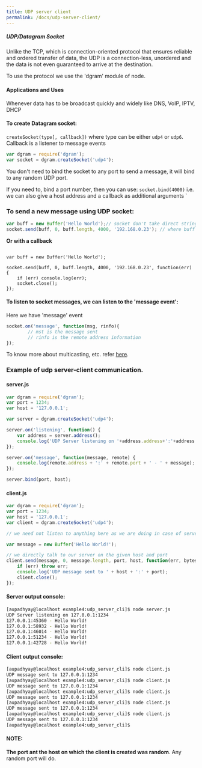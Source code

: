 ```yaml
---
title: UDP server client
permalink: /docs/udp-server-client/
---
```



<div class="note">
  <h5>UDP/Datagram Socket</h5>
</div>

Unlike the TCP, which is connection-oriented protocol that ensures reliable and ordered transfer of data, the UDP is a connection-less, unordered and the data is not even guaranteed to arrive at the destination.

To use the protocol we use the 'dgram' module of node.

#### Applications and Uses
Whenever data has to be broadcast quickly and widely like DNS, VoIP, IPTV, DHCP

#### To create Datagram socket:

`createSocket(type[, callback])` where type can be either `udp4` or `udp6`. Callback is a listener to message events

```js
var dgram = require('dgram');
var socket = dgram.createSocket('udp4');
```

You don't need to bind the socket to any port to send a message, it will bind to any random UDP port.

If you need to, bind a port number, then you can use: `socket.bind(4000)` i.e. we can also give a host address and a callback as additional arguments
   `
### To send a new message using UDP socket:

```js
var buff = new Buffer('Hello World');// socket don't take direct strings or integers, we need to provide the buffer for the communication to happen.
socket.send(buff, 0, buff.length, 4000, '192.168.0.23'); // where buff contains the message, 0 is the offset in the buffer, buff.length: the length of the message, the port number and the ip address of the destination

```
**Or with a callback**

```
 
var buff = new Buffer('Hello World');

socket.send(buff, 0, buff.length, 4000, '192.168.0.23', function(err) {
    if (err) console.log(err);
    socket.close();
});

```

#### To listen to socket messages, we can listen to the 'message event':

Here we have 'message' event
```js
socket.on('message', function(msg, rinfo){
        // mst is the message sent
        // rinfo is the remote address information
});

```
To know more about multicasting, etc. refer [here](https://nodejs.org/api/dgram.html#dgram_socket_setmulticastttl_ttl).

### Example of udp server-client communication.

#### server.js

```js
var dgram = require('dgram');
var port = 1234;
var host = '127.0.0.1';

var server = dgram.createSocket('udp4');

server.on('listening', function() {
    var address = server.address();
    console.log('UDP Server listening on '+address.address+':'+address.port);
});

server.on('message', function(message, remote) {
    console.log(remote.address + ':' + remote.port + ' - ' + message);
});

server.bind(port, host);

```

#### client.js

```js
var dgram = require('dgram');
var port = 1234;
var host = '127.0.0.1';
var client = dgram.createSocket('udp4');

// we need not listen to anything here as we are doing in case of server.js

var message = new Buffer('Hello World!');

// we directly talk to our server on the given host and port
client.send(message, 0, message.length, port, host, function(err, bytes) {
    if (err) throw err;
    console.log('UDP message sent to ' + host + ':' + port);
    client.close();
});

```

#### Server output console:
```sh
[aupadhyay@localhost example4:udp_server_cli]$ node server.js 
UDP Server listening on 127.0.0.1:1234
127.0.0.1:45360 - Hello World!
127.0.0.1:58932 - Hello World!
127.0.0.1:46014 - Hello World!
127.0.0.1:51234 - Hello World!
127.0.0.1:42728 - Hello World!
```
#### Client output console:
```sh
[aupadhyay@localhost example4:udp_server_cli]$ node client.js 
UDP message sent to 127.0.0.1:1234
[aupadhyay@localhost example4:udp_server_cli]$ node client.js 
UDP message sent to 127.0.0.1:1234
[aupadhyay@localhost example4:udp_server_cli]$ node client.js 
UDP message sent to 127.0.0.1:1234
[aupadhyay@localhost example4:udp_server_cli]$ node client.js 
UDP message sent to 127.0.0.1:1234
[aupadhyay@localhost example4:udp_server_cli]$ node client.js 
UDP message sent to 127.0.0.1:1234
[aupadhyay@localhost example4:udp_server_cli]$ 
```

#### NOTE:
**The port ant the host on which the client is created was random**. Any random port will do.


